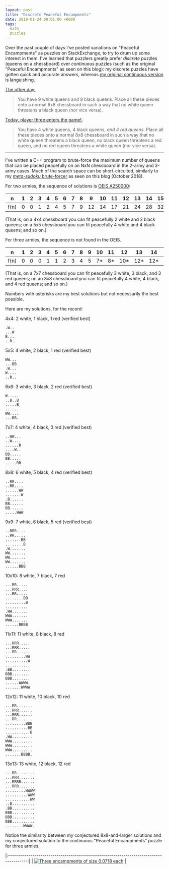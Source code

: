```yaml
---
layout: post
title: "Discrete Peaceful Encampments"
date: 2019-01-24 00:01:00 +0000
tags:
  math
  puzzles
---
```


Over the past couple of days I've posted variations on "Peaceful Encampments" as puzzles on
StackExchange, to try to drum up some interest in them. I've learned that puzzlers greatly
prefer _discrete_ puzzles (queens on a chessboard) over _continuous_ puzzles (such as the
original "Peaceful Encampments" as seen on this blog): my discrete puzzles have gotten quick
and accurate answers, whereas
[my original continuous version](https://puzzling.stackexchange.com/questions/78676/peaceful-encampments)
is languishing.

[The other day:](https://puzzling.stackexchange.com/questions/78727/discrete-peaceful-encampments-9-queens-on-a-chessboard)

> You have 9 white queens and 9 black queens. Place all these pieces onto a normal 8x8
> chessboard in such a way that no white queen threatens a black queen (nor vice versa).

[Today, player three enters the game!:](https://puzzling.stackexchange.com/questions/78801/discrete-peaceful-encampments-player-3-has-entered-the-game)

> You have 4 white queens, 4 black queens, *and 4 red queens.*
> Place all these pieces onto a normal 8x8 chessboard in such a way that no white queen
> threatens a black queen, no black queen threatens a red queen, and no red queen threatens
> a white queen (nor vice versa).

----

I've written a C++ program to brute-force the maximum number of queens that can be placed
peacefully on an NxN chessboard in the 2-army and 3-army cases. Much of the search space
can be short-circuited, similarly to my [_meta-sudoku_ brute-forcer](/blog/2018/10/26/sudoku-stories/)
as seen on this blog (October 2018).

For two armies, the sequence of solutions is [OEIS A250000](https://oeis.org/A250000):

|  n    | 1 | 2 | 3 | 4 | 5 | 6 | 7 | 8 | 9  | 10 | 11 | 12 | 13 | 14 | 15 |
|:-----:|---|---|---|---|---|---|---|---|----|----|----|----|----|----|----|
|  f(n) | 0 | 0 | 1 | 2 | 4 | 5 | 7 | 9 | 12 | 14 | 17 | 21 | 24 | 28 | 32 |

(That is, on a 4x4 chessboard you can fit peacefully 2 white and 2 black queens;
on a 5x5 chessboard you can fit peacefully 4 white and 4 black queens; and so on.)

For three armies, the sequence is not found in the OEIS.

|  n    | 1 | 2 | 3 | 4 | 5 | 6 | 7 | 8 | 9 | 10 | 11 | 12  | 13  | 14  | 15  |
|:-----:|---|---|---|---|---|---|---|---|---|----|----|-----|-----|-----|-----|
|  f(n) | 0 | 0 | 0 | 1 | 1 | 2 | 3 | 4 | 5 | 7* | 8* | 10* | 12* | 12* | 12* |

(That is, on a 7x7 chessboard you can fit peacefully 3 white, 3 black, and 3 red queens;
on an 8x8 chessboard you can fit peacefully 4 white, 4 black, and 4 red queens; and so on.)

Numbers with asterisks are my best solutions but not necessarily the best possible.

Here are my solutions, for the record:

4x4: 2 white, 1 black, 1 red (verified best)

    .W..
    ...W
    B...
    ..R.

5x5: 4 white, 2 black, 1 red (verified best)

    WW...
    ...BB
    .W...
    W....
    ..R..

6x6: 3 white, 3 black, 2 red (verified best)

    W.....
    ..B..B
    .....B
    ......
    WW....
    ...RR.

7x7: 4 white, 4 black, 3 red (verified best)

    ..WW...
    ..W....
    ......R
    ....W..
    BB.....
    BB.....
    .....RR

8x8: 6 white, 5 black, 4 red (verified best)

    ..RR....
    ..RR....
    ......WW
    .......W
    .B......
    BB......
    BB......
    .....WWW

9x9: 7 white, 6 black, 5 red (verified best)

    ..RRR....
    ..RR.....
    .......BB
    ........B
    .W.......
    WW.......
    WW.......
    WW.......
    ......BBB

10x10: 8 white, 7 black, 7 red

    ...RR.....
    ...RRR....
    ...RR.....
    ........BB
    .........B
    ..........
    .WW.......
    WWW.......
    WWW.......
    ......BBBB

11x11: 11 white, 8 black, 8 red

    ...RRR.....
    ...RRR.....
    ...RR......
    .........WW
    ..........W
    ...........
    .BB........
    BBB........
    BBB........
    ......WWWW.
    .......WWWW

12x12: 11 white, 10 black, 10 red

    ...RR.......
    ...RRR......
    ...RRR......
    ...RR.......
    .........BBB
    ..........BB
    ...........B
    .WW.........
    WWW.........
    WWW.........
    WWW.........
    .......BBBB.

13x13: 13 white, 12 black, 12 red

    ...RR........
    ...RRR.......
    ...RRRR......
    ...RRR.......
    .........WWWW
    ..........WWW
    ...........WW
    ..B..........
    .BB..........
    BBB..........
    BBB..........
    BBB..........
    ........WWWW.

Notice the similarity between my conjectured 8x8-and-larger solutions and my
conjectured solution to the continuous "Peaceful Encampments" puzzle for three armies:

|:---------------------------------------------------------------------------------------:|
| [![Three encampments of size 0.0718 each](/blog/images/2019-01-21-three-armies.png)][1] |

[1]: http://club.cc.cmu.edu/~ajo/disseminate/encamp4.html?q=%7B%22v%22%3A%5B%7B%22minInvariant%22%3A0%2C%22maxInvariant%22%3A0.246%2C%22color%22%3A%22red%22%7D%2C%7B%22minInvariant%22%3A0.246%2C%22maxInvariant%22%3A0.566%2C%22color%22%3A%22green%22%7D%5D%2C%22h%22%3A%5B%7B%22minInvariant%22%3A0%2C%22maxInvariant%22%3A0.291%2C%22color%22%3A%22green%22%7D%2C%7B%22minInvariant%22%3A0.53%2C%22maxInvariant%22%3A0.889%2C%22color%22%3A%22red%22%7D%5D%2C%22s%22%3A%5B%7B%22minInvariant%22%3A0%2C%22maxInvariant%22%3A0.699%2C%22color%22%3A%22green%22%7D%2C%7B%22minInvariant%22%3A0.699%2C%22maxInvariant%22%3A1.107%2C%22color%22%3A%22red%22%7D%5D%2C%22b%22%3A%5B%7B%22minInvariant%22%3A-0.441%2C%22maxInvariant%22%3A0%2C%22color%22%3A%22green%22%7D%2C%7B%22minInvariant%22%3A0.345%2C%22maxInvariant%22%3A1%2C%22color%22%3A%22red%22%7D%5D%7D
